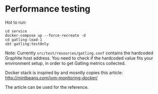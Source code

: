 # Performance testing

Hot to run:

    cd service
    docker-compose up --force-recreate -d
    cd gatling-load-1
    sbt gatling:testOnly

Note:
Currently `src/test/resources/gatling.conf` contains the hardcoded Graphite host address.
You need to check if the hardcoded value fits your environment setup, in order to get Gatling metrics collected.

Docker stack is inspired by and mosntly copies this article:
http://mintbeans.com/jvm-monitoring-docker/

The article can be used for the reference.
